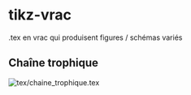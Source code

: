 # tikz-vrac

.tex en vrac qui produisent figures / schémas variés

## Chaîne trophique

![tex/chaine_trophique.tex](https://github.com/GirardotB/tikz-vrac-/tree/master/figures/chaine_trophique-1.png)






